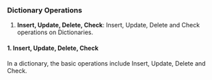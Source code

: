 ### Dictionary Operations
1. <b>Insert, Update, Delete, Check</b>: Insert, Update, Delete and Check operations on Dictionaries.


#### 1. Insert, Update, Delete, Check
In a dictionary, the basic operations include Insert, Update, Delete and Check.